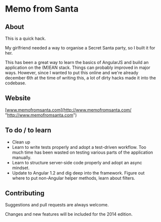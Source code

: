 # Memo from Santa

## About

This is a quick hack.

My girlfriend needed a way to organise a Secret Santa party, so I built it for her.

This has been a great way to learn the basics of AngularJS and build an application on the (M)EAN stack. Things can probably improved in major ways. However, since I wanted to put this online and we're already december 6th at the time of writing this, a lot of dirty hacks made it into the codebase.

## Website

[www.memofromsanta.com](http://www.memofromsanta.com/ "http://www.memofromsanta.com")

## To do / to learn
- Clean up
- Learn to write tests properly and adopt a test-driven workflow. Too much time has been wasted on testing various parts of the application manually.
- Learn to structure server-side code properly and adopt an async mindset.
- Update to Angular 1.2 and dig deep into the framework. Figure out where to put non-Angular helper methods, learn about filters.


## Contributing

Suggestions and pull requests are always welcome.

Changes and new features will be included for the 2014 edition.
